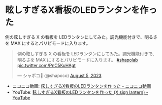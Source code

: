 # 眩しすぎるX看板のLEDランタンを作った

例の眩しすぎる X の看板を LEDランタンにしてみた。調光機能付きで、明るさを MAX にするとパリピモードに入ります。

<blockquote class="twitter-tweet" data-media-max-width="560"><p lang="ja" dir="ltr">例の眩しすぎる X の看板を LEDランタンにしてみた。調光機能付きで、明るさを MAX にするとパリピモードに入ります。 <a href="https://twitter.com/hashtag/shapolab?src=hash&amp;ref_src=twsrc%5Etfw">#shapolab</a> <a href="https://t.co/PnC5KuHAgt">pic.twitter.com/PnC5KuHAgt</a></p>&mdash; シャポコ🌵 (@shapoco) <a href="https://twitter.com/shapoco/status/1687774995303587840?ref_src=twsrc%5Etfw">August 5, 2023</a></blockquote> <script async src="https://platform.twitter.com/widgets.js" charset="utf-8"></script>

- ニコニコ動画: [眩しすぎるX看板のLEDランタンを作った - ニコニコ動画](https://www.nicovideo.jp/watch/sm42584102)
- YouTube: [眩しすぎるX看板のLEDランタンを作った (X sign lantern) - YouTube](https://www.youtube.com/watch?v=Z6l9-o6nyVw&ab_channel=Shapoco)
